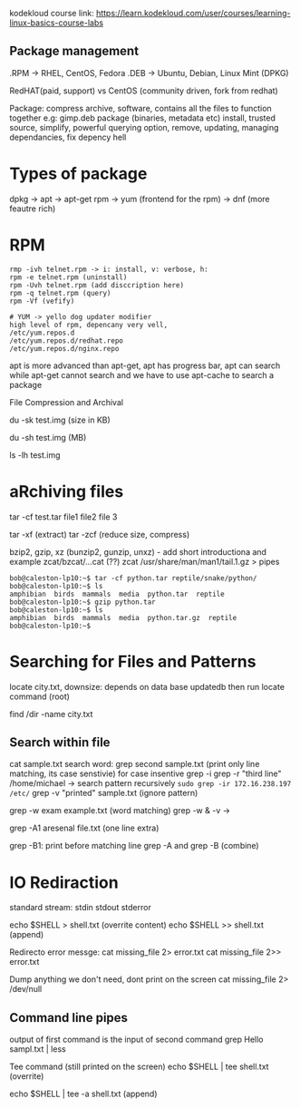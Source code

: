 
kodekloud course link: https://learn.kodekloud.com/user/courses/learning-linux-basics-course-labs
 ## Package management
 .RPM -> RHEL, CentOS, Fedora
 .DEB -> Ubuntu, Debian, Linux Mint (DPKG)

 RedHAT(paid, support) vs CentOS (community driven, fork from redhat)

 Package: compress archive, software, contains all the files to function together e.g: gimp.deb package (binaries, metadata etc)
 install, trusted source, simplify, powerful querying option, remove, updating, managing dependancies, fix depency hell
 

 # Types of package
 dpkg -> apt -> apt-get
 rpm -> yum  (frontend for the rpm) -> dnf (more feautre rich)

# RPM
```
rmp -ivh telnet.rpm -> i: install, v: verbose, h: 
rpm -e telnet.rpm (uninstall)
rpm -Uvh telnet.rpm (add disccription here)
rpm -q telnet.rpm (query)
rpm -Vf (vefify)

# YUM -> yello dog updater modifier
high level of rpm, depencany very vell, 
/etc/yum.repos.d
/etc/yum.repos.d/redhat.repo
/etc/yum.repos.d/nginx.repo
```
apt is more advanced than apt-get, apt has progress bar, apt can search while apt-get cannot search and we have to use apt-cache to search a package



File Compression and Archival

du -sk test.img (size in KB)

du -sh test.img (MB)

ls -lh test.img

# aRchiving files
tar -cf  test.tar file1 file2 file 3

tar -xf (extract)
tar -zcf (reduce size, compress)

bzip2, gzip, xz (bunzip2, gunzip, unxz) - add short introductiona and example
zcat/bzcat/...cat (??)
zcat /usr/share/man/man1/tail.1.gz > pipes
```
bob@caleston-lp10:~$ tar -cf python.tar reptile/snake/python/
bob@caleston-lp10:~$ ls
amphibian  birds  mammals  media  python.tar  reptile
bob@caleston-lp10:~$ gzip python.tar
bob@caleston-lp10:~$ ls
amphibian  birds  mammals  media  python.tar.gz  reptile
bob@caleston-lp10:~$ 
```
# Searching for Files and Patterns
locate city.txt, downsize: depends on data base
updatedb then run locate command (root)

find /dir -name city.txt

## Search within file
cat sample.txt
search word:
grep second sample.txt (print only line matching, its case senstivie)
for case insentive grep -i
grep -r "third line" /home/michael -> search pattern recursively
`sudo grep -ir 172.16.238.197 /etc/`
grep -v "printed" sample.txt (ignore pattern)

grep -w exam example.txt (word matching)
grep -w & -v -> 

grep -A1 aresenal file.txt (one line extra)

grep -B1: print before matching line
grep -A and grep -B (combine)


# IO Rediraction
standard stream:
stdin 
stdout
stderror

echo $SHELL > shell.txt (overrite content)
echo $SHELL >> shell.txt (append)

Redirecto error messge:
cat missing_file 2> error.txt
cat missing_file 2>> error.txt

Dump anything we don't need, dont print on the screen
cat missing_file 2> /dev/null 


## Command line pipes
output of first command is the input of second command
grep Hello sampl.txt | less

Tee command (still printed on the screen)
echo $SHELL | tee shell.txt (overrite)

echo $SHELL | tee -a shell.txt (append)

